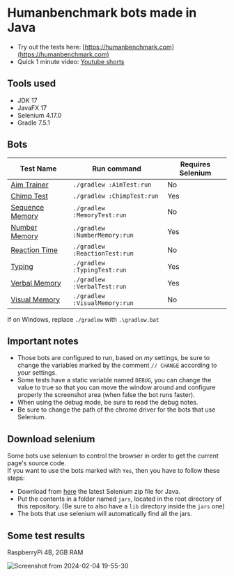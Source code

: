 # Humanbenchmark bots made in Java
* Try out the tests here: [https://humanbenchmark.com](https://humanbenchmark.com)
* Quick 1 minute video: [Youtube shorts](https://youtube.com/shorts/_GWY59W0Jm8?feature=share)

## Tools used
* JDK 17
* JavaFX 17
* Selenium 4.17.0
* Gradle 7.5.1

## Bots
| Test Name | Run command | Requires Selenium
--- | --- | ---
| [Aim Trainer](https://humanbenchmark.com/tests/aim) | `./gradlew :AimTest:run` | No
| [Chimp Test](https://humanbenchmark.com/tests/chimp) | `./gradlew :ChimpTest:run` | Yes
| [Sequence Memory](https://humanbenchmark.com/tests/sequence) | `./gradlew :MemoryTest:run` | No
| [Number Memory](https://humanbenchmark.com/tests/number-memory)  | `./gradlew :NumberMemory:run` | Yes
| [Reaction Time](https://humanbenchmark.com/tests/reactiontime) | `./gradlew :ReactionTest:run` | No
| [Typing](https://humanbenchmark.com/tests/typing) | `./gradlew :TypingTest:run` | Yes
| [Verbal Memory](https://humanbenchmark.com/tests/verbal-memory) | `./gradlew :VerbalTest:run` | Yes
| [Visual Memory](https://humanbenchmark.com/tests/memory) | `./gradlew :VisualMemory:run` | No

If on Windows, replace `./gradlew` with `.\gradlew.bat`

## Important notes
* Those bots are configured to run, based on *my* settings, be sure to change the variables marked by the comment `// CHANGE` according to *your* settings.
* Some tests have a static variable named `DEBUG`, you can change the value to true so that you can move the window around and configure properly the screenshot area (when false the bot runs faster).
* When using the debug mode, be sure to read the debug notes.
* Be sure to change the path of the chrome driver for the bots that use Selenium.

## Download selenium
Some bots use selenium to control the browser in order to get the current page's source code.  
If you want to use the bots marked with `Yes`, then you have to follow these steps:
* Download from [here](https://www.selenium.dev/downloads/) the latest Selenium zip file for Java.
* Put the contents in a folder named `jars`, located in the root directory of this repository. (Be sure to also have a `lib` directory inside the `jars` one)
* The bots that use selenium will automatically find all the jars.

## Some test results
RaspberryPi 4B, 2GB RAM

![Screenshot from 2024-02-04 19-55-30](https://github.com/OrangoMango/HumanBenchmark/assets/61402409/3291ffc8-27e4-48bb-bda8-5ed4b7c88f38)
